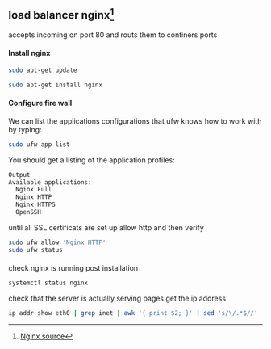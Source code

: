 # 

## load balancer nginx[^nginxSource]
accepts incoming on port 80 and routs them to continers ports
#### Install nginx
```bash
sudo apt-get update

sudo apt-get install nginx
```
#### Configure fire wall
We can list the applications configurations that ufw knows how to work with by typing:

```bash
sudo ufw app list
```
You should get a listing of the application profiles:
```bash
Output
Available applications:
  Nginx Full
  Nginx HTTP
  Nginx HTTPS
  OpenSSH
```
until all SSL certificats are set up allow http and then verify
```bash
sudo ufw allow 'Nginx HTTP'
sudo ufw status
```  
####
check nginx is running post installation
```bash
systemctl status nginx
```
check that the server is actually serving pages
get the ip address
```bash
ip addr show eth0 | grep inet | awk '{ print $2; }' | sed 's/\/.*$//'
```


[^nginxSource]: [Nginx source](https://www.digitalocean.com/community/tutorials/how-to-install-nginx-on-ubuntu-16-04)